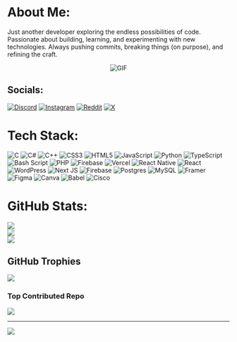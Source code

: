 #  About Me:
Just another developer exploring the endless possibilities of code. Passionate about building, learning, and experimenting with new technologies. Always pushing commits, breaking things (on purpose), and refining the craft.

<p align="center">
  <img src="https://i.pinimg.com/originals/75/ae/36/75ae36e317b6b207fe440d004667f34f.gif" alt="GIF">
</p>


##  Socials:
[![Discord](https://img.shields.io/badge/Discord-%237289DA.svg?logo=discord&logoColor=white)](https://discord.gg/arobella.) [![Instagram](https://img.shields.io/badge/Instagram-%23E4405F.svg?logo=Instagram&logoColor=white)](https://instagram.com/arob3lla) [![Reddit](https://img.shields.io/badge/Reddit-%23FF4500.svg?logo=Reddit&logoColor=white)](https://reddit.com/user/arob3lla) [![X](https://img.shields.io/badge/X-black.svg?logo=X&logoColor=white)](https://x.com/Arob3lla) 

#  Tech Stack:
![C](https://img.shields.io/badge/c-%2300599C.svg?style=flat&logo=c&logoColor=white) ![C#](https://img.shields.io/badge/c%23-%23239120.svg?style=flat&logo=csharp&logoColor=white) ![C++](https://img.shields.io/badge/c++-%2300599C.svg?style=flat&logo=c%2B%2B&logoColor=white) ![CSS3](https://img.shields.io/badge/css3-%231572B6.svg?style=flat&logo=css3&logoColor=white) ![HTML5](https://img.shields.io/badge/html5-%23E34F26.svg?style=flat&logo=html5&logoColor=white) ![JavaScript](https://img.shields.io/badge/javascript-%23323330.svg?style=flat&logo=javascript&logoColor=%23F7DF1E) ![Python](https://img.shields.io/badge/python-3670A0?style=flat&logo=python&logoColor=ffdd54) ![TypeScript](https://img.shields.io/badge/typescript-%23007ACC.svg?style=flat&logo=typescript&logoColor=white) ![Bash Script](https://img.shields.io/badge/bash_script-%23121011.svg?style=flat&logo=gnu-bash&logoColor=white) ![PHP](https://img.shields.io/badge/php-%23777BB4.svg?style=flat&logo=php&logoColor=white) ![Firebase](https://img.shields.io/badge/firebase-%23039BE5.svg?style=flat&logo=firebase) ![Vercel](https://img.shields.io/badge/vercel-%23000000.svg?style=flat&logo=vercel&logoColor=white) ![React Native](https://img.shields.io/badge/react_native-%2320232a.svg?style=flat&logo=react&logoColor=%2361DAFB) ![React](https://img.shields.io/badge/react-%2320232a.svg?style=flat&logo=react&logoColor=%2361DAFB) ![WordPress](https://img.shields.io/badge/WordPress-%23117AC9.svg?style=flat&logo=WordPress&logoColor=white) ![Next JS](https://img.shields.io/badge/Next-black?style=flat&logo=next.js&logoColor=white) ![Firebase](https://img.shields.io/badge/firebase-a08021?style=flat&logo=firebase&logoColor=ffcd34) ![Postgres](https://img.shields.io/badge/postgres-%23316192.svg?style=flat&logo=postgresql&logoColor=white) ![MySQL](https://img.shields.io/badge/mysql-4479A1.svg?style=flat&logo=mysql&logoColor=white) ![Framer](https://img.shields.io/badge/Framer-black?style=flat&logo=framer&logoColor=blue) ![Figma](https://img.shields.io/badge/figma-%23F24E1E.svg?style=flat&logo=figma&logoColor=white) ![Canva](https://img.shields.io/badge/Canva-%2300C4CC.svg?style=flat&logo=Canva&logoColor=white) ![Babel](https://img.shields.io/badge/Babel-F9DC3e?style=flat&logo=babel&logoColor=black) ![Cisco](https://img.shields.io/badge/cisco-%23049fd9.svg?style=flat&logo=cisco&logoColor=black)
#  GitHub Stats:
![](https://github-readme-stats.vercel.app/api?username=Arob3lla&theme=dark&hide_border=false&include_all_commits=false&count_private=false)<br/>
![](https://nirzak-streak-stats.vercel.app/?user=Arob3lla&theme=dark&hide_border=false)<br/>
![](https://github-readme-stats.vercel.app/api/top-langs/?username=Arob3lla&theme=dark&hide_border=false&include_all_commits=false&count_private=false&layout=compact)

##  GitHub Trophies
![](https://github-profile-trophy.vercel.app/?username=Arob3lla&theme=radical&no-frame=false&no-bg=false&margin-w=4)

###  Top Contributed Repo
![](https://github-contributor-stats.vercel.app/api?username=Arob3lla&limit=5&theme=dark&combine_all_yearly_contributions=true)

---
[![](https://visitcount.itsvg.in/api?id=Arob3lla&icon=0&color=0)](https://visitcount.itsvg.in)

<!-- Proudly created with GPRM ( https://gprm.itsvg.in ) -->
